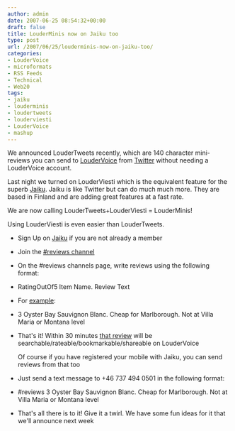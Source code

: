 ```yaml
---
author: admin
date: 2007-06-25 08:54:32+00:00
draft: false
title: LouderMinis now on Jaiku too
type: post
url: /2007/06/25/louderminis-now-on-jaiku-too/
categories:
- LouderVoice
- microformats
- RSS Feeds
- Technical
- Web20
tags:
- jaiku
- louderminis
- loudertweets
- louderviesti
- LouderVoice
- mashup
---
```


We announced LouderTweets recently, which are 140 character mini-reviews you can send to [LouderVoice](http://www.loudervoice.com/) from [Twitter](http://twitter.com/) without needing a LouderVoice account. 

Last night we turned on LouderViesti which is the equivalent feature for the superb [Jaiku](http://jaiku.com/). Jaiku is like Twitter but can do much much more. They are based in Finland and are adding great features at a fast rate. 

We are now calling LouderTweets+LouderViesti = LouderMinis!

Using LouderViesti is even easier than LouderTweets.




* Sign Up on [Jaiku](http://www.jaiku.com/) if you are not already a member
* Join the [#reviews channel](http://jaiku.com/channel/reviews)
* On the #reviews channels page, write reviews using the following format:
* RatingOutOf5 Item Name. Review Text
* For [example](http://jaiku.com/channel/reviews/presence/5136802):
* 3 Oyster Bay Sauvignon Blanc. Cheap for Marlborough. Not at Villa Maria or Montana level
* That's it! Within 30 minutes [that review](http://www.loudervoice.com/search?q=Oyster+Bay) will be searchable/rateable/bookmarkable/shareable on LouderVoice

	Of course if you have registered your mobile with Jaiku, you can send reviews from that too

* Just send a text message to +46 737 494 0501 in the following format:
* #reviews 3 Oyster Bay Sauvignon Blanc. Cheap for Marlborough. Not at Villa Maria or Montana level
* That's all there is to it! Give it a twirl. We have some fun ideas for it that we'll announce next week


